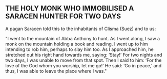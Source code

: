 ## THE HOLY MONK WHO IMMOBILISED A SARACEN HUNTER FOR TWO DAYS

A pagan Saracen told this to the inhabitants of Clisma (Suez) and to us: 

"I went to the mountain of Abba Anthony to hunt. As I went along, I saw a monk on the mountain holding a book and reading. I went up to him intending to rob him, perhaps to slay him too. As I approached him, he stretched out his right hand towards me, saying: ‘Stay!’ For two nights and two days, I was unable to move from that spot. Then I said to him: ‘For the love of the God whom you worship, let me go!’ He said: ‘Go in peace,’ and thus, I was able to leave the place where I was."
